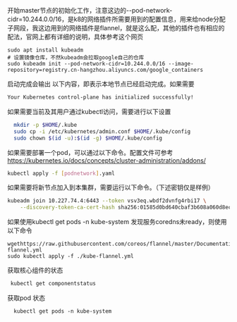 开始master节点的初始化工作，注意这边的--pod-network-cidr=10.244.0.0/16，是k8的网络插件所需要用到的配置信息，用来给node分配子网段，我这边用到的网络插件是flannel，就是这么配，其他的插件也有相应的配法，官网上都有详细的说明，具体参考这个网页

```
sudo apt install kubeadm
# 设置镜像仓库，不然kubeadm会拉取google自己的仓库
sudo kubeadm init --pod-network-cidr=10.244.0.0/16 --image-repository=registry.cn-hangzhou.aliyuncs.com/google_containers
```


启动完成会输出 以下内容，即表示本地节点已经启动完成。如果需要
```sh
Your Kubernetes control-plane has initialized successfully!
```

如果需要当前及其用户通过kubectl访问，需要进行以下设置
```sh
  mkdir -p $HOME/.kube
  sudo cp -i /etc/kubernetes/admin.conf $HOME/.kube/config
  sudo chown $(id -u):$(id -g) $HOME/.kube/config
```

如果需要部署一个pod，可以通过以下命令。配置文件可参考 https://kubernetes.io/docs/concepts/cluster-administration/addons/
```sh
kubectl apply -f [podnetwork].yaml
```

如果需要将新节点加入到本集群，需要运行以下命令。（下述密钥仅是样例）
```sh
kubeadm join 10.227.74.4:6443 --token vsv3eq.wbdf2dvnfg4rbi17 \
    --discovery-token-ca-cert-hash sha256:01585d0bd640cbaf3b608a060d8ec0e95add1a2bf7be32ca45320c076cadbe62
```

如果使用kubectl get pods -n kube-system 发现服务coredns未ready，则使用以下命令

```
wgethttps://raw.githubusercontent.com/coreos/flannel/master/Documentation/kube-flannel.yml
sudo kubectl apply -f ./kube-flannel.yml
```

 获取核心组件的状态
 ```sh
  kubectl get componentstatus
 ```


获取pod 状态
```
  kubectl get pods -n kube-system
```